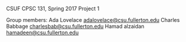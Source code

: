 CSUF CPSC 131, Spring 2017
Project 1

Group members:
Ada Lovelace adalovelace@csu.fullerton.edu
Charles Babbage charlesbab@csu.fullerton.edu
Hamad alzaidan hamadeen@csu.fullerton.edu

